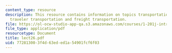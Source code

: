 ```yaml
---
content_type: resource
description: This resource contains information on topics transportation system components,
  traveler transportation and freight transportation.
file: https://ol-ocw-studio-app-qa.s3.amazonaws.com/courses/1-201j-introduction-to-transportation-systems-fall-2006/772813003f4d63eded1a54901fcf6f03_lect26.pdf
file_type: application/pdf
resourcetype: Document
title: lect26.pdf
uid: 77281300-3f4d-63ed-ed1a-54901fcf6f03
---
```

